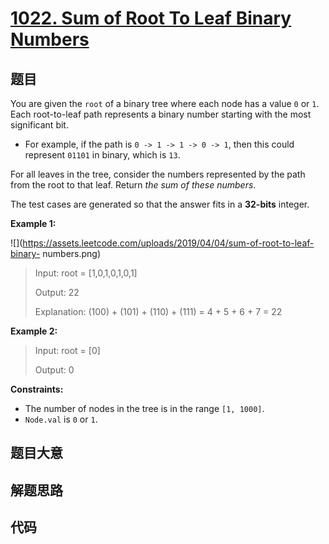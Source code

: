 # [1022. Sum of Root To Leaf Binary Numbers](https://leetcode.com/problems/sum-of-root-to-leaf-binary-numbers/)

## 题目

You are given the `root` of a binary tree where each node has a value `0` or
`1`. Each root-to-leaf path represents a binary number starting with the most
significant bit.

  * For example, if the path is `0 -> 1 -> 1 -> 0 -> 1`, then this could represent `01101` in binary, which is `13`.

For all leaves in the tree, consider the numbers represented by the path from
the root to that leaf. Return _the sum of these numbers_.

The test cases are generated so that the answer fits in a **32-bits** integer.



**Example 1:**

![](https://assets.leetcode.com/uploads/2019/04/04/sum-of-root-to-leaf-binary-
numbers.png)

> Input: root = [1,0,1,0,1,0,1]
> 
> Output: 22
> 
> Explanation: (100) + (101) + (110) + (111) = 4 + 5 + 6 + 7 = 22

**Example 2:**

> Input: root = [0]
> 
> Output: 0

**Constraints:**

  * The number of nodes in the tree is in the range `[1, 1000]`.
  * `Node.val` is `0` or `1`.


## 题目大意

## 解题思路

## 代码

```javascript

```


